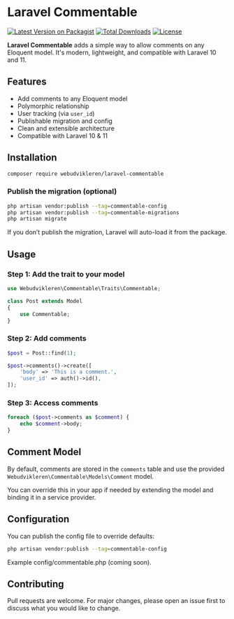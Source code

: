 # Laravel Commentable

[![Latest Version on Packagist](https://img.shields.io/packagist/v/webudvikleren/laravel-commentable.svg?style=flat-square)](https://packagist.org/packages/webudvikleren/laravel-commentable)
[![Total Downloads](https://img.shields.io/packagist/dt/webudvikleren/laravel-commentable.svg?style=flat-square)](https://packagist.org/packages/webudvikleren/laravel-commentable)
[![License](https://img.shields.io/github/license/webudvikleren/laravel-commentable.svg?style=flat-square)](https://github.com/webudvikleren/laravel-commentable/blob/main/LICENSE)

**Laravel Commentable** adds a simple way to allow comments on any Eloquent model. It's modern, lightweight, and compatible with Laravel 10 and 11.

## Features

- Add comments to any Eloquent model
- Polymorphic relationship
- User tracking (via `user_id`)
- Publishable migration and config
- Clean and extensible architecture
- Compatible with Laravel 10 & 11

## Installation

```bash
composer require webudvikleren/laravel-commentable
```

### Publish the migration (optional)
```bash
php artisan vendor:publish --tag=commentable-config
php artisan vendor:publish --tag=commentable-migrations
php artisan migrate
```

If you don’t publish the migration, Laravel will auto-load it from the package.

## Usage
### Step 1: Add the trait to your model
```php
use Webudvikleren\Commentable\Traits\Commentable;

class Post extends Model
{
    use Commentable;
}
```

### Step 2: Add comments
```php
$post = Post::find(1);

$post->comments()->create([
    'body' => 'This is a comment.',
    'user_id' => auth()->id(),
]);
```

### Step 3: Access comments
```php
foreach ($post->comments as $comment) {
    echo $comment->body;
}
```

## Comment Model
By default, comments are stored in the `comments` table and use the provided `Webudvikleren\Commentable\Models\Comment` model.

You can override this in your app if needed by extending the model and binding it in a service provider.

## Configuration
You can publish the config file to override defaults:

```bash
php artisan vendor:publish --tag=commentable-config
```

Example config/commentable.php (coming soon).


## Contributing
Pull requests are welcome. For major changes, please open an issue first to discuss what you would like to change.